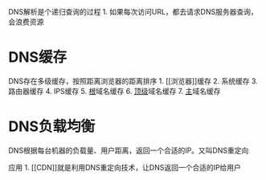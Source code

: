 DNS解析是个递归查询的过程
	1. 如果每次访问URL，都去请求DNS服务器查询，会浪费资源 
# DNS缓存
DNS存在多级缓存，按照距离浏览器的距离排序
	1. [[浏览器]]缓存
	2. 系统缓存
	3. 路由器缓存
	4. IPS缓存
	5. <u>根</u>域名缓存
	6. <u>顶级</u>域名缓存
	7. <u>主</u>域名缓存
# DNS负载均衡
DNS根据每台机器的负载量、用户距离，返回一个合适的IP。又叫DNS重定向

应用
	1. [[CDN]]就是利用DNS重定向技术，让DNS返回一个合适的IP给用户